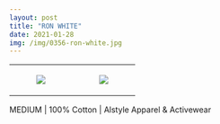 ```yaml
---
layout: post
title: "RON WHITE"
date: 2021-01-28
img: /img/0356-ron-white.jpg
---
```




<table style="width:100%;"><tr><td style="vertical-align:top;">
      <figure class="tmblr-full" data-orig-height="2048" data-orig-width="1365" data-orig-src="https://concertshirts.netlify.app/shirts/0356/0356-01.jpg"><img src="https://64.media.tumblr.com/4c90d40f0851e1601dad5af0e8cb0db4/6a6c5d297f30ea96-6b/s540x810/c6b5c54f6d05886bb40a4ef1fa26cbc1fe96c8c4.jpg" data-orig-height="2048" data-orig-width="1365" data-orig-src="https://concertshirts.netlify.app/shirts/0356/0356-01.jpg"/></figure></td>
    <td style="vertical-align:top;">
      <figure class="tmblr-full" data-orig-height="2048" data-orig-width="1365" data-orig-src="https://concertshirts.netlify.app/shirts/0356/0356-02.jpg"><img src="https://64.media.tumblr.com/2230a02a18953f0699568f5b41e63210/6a6c5d297f30ea96-6a/s540x810/da9708e04e1281606793ee27e2565419c0aeea81.jpg" data-orig-height="2048" data-orig-width="1365" data-orig-src="https://concertshirts.netlify.app/shirts/0356/0356-02.jpg"/></figure></td>
  </tr></table><p>
  MEDIUM | 100% Cotton | Alstyle Apparel &amp; Activewear
</p>

